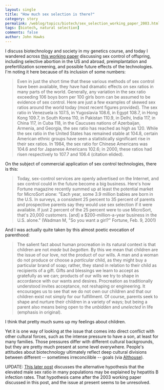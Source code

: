 ```yaml
---
layout: single 
title: "How much sex selection is there?" 
category: story
permalink: /weblog/topics/biotech/sex_selection_working_paper_2003.html
tags: [biotech, natural selection] 
comments: false 
author: John Hawks 
---
```



<p>
I discuss biotechnology and society in my genetics course, and today I wandered across <a href="http://bioethicsprint.bioethics.gov/background/sex_control.html">this working paper</a> discussing sex control of offspring, including selective abortion in the US and abroad, preimplantation and prefertilization screening, and possible future effects of the technologies. I'm noting it here because of its inclusion of some numbers: 
</p>

<blockquote>Even in just the short time that these various methods of sex control have been available, they have had dramatic effects on sex ratios in many parts of the world. Generally, any variation in the sex ratio exceeding 106 boys born per 100 girls born can be assumed to be evidence of sex control. Here are just a few examples of skewed sex ratios around the world today (most recent figures provided). The sex ratio in Venezuela is 107.5, in Yugoslavia 108.6, in Egypt 108.7, in Hong Kong 109.7, in South Korea 110, in Pakistan 110.9, in Delhi, India 117, in China 117, in Cuba 118, in the Caucuses nations of Azerbaijan, Armenia, and Georgia, the sex ratio has reached as high as 120. While the sex ratio in the United States has remained stable at 104.8, certain American ethnic groups have seen a statistically significant rise in their sex ratios. In 1984, the sex ratio for Chinese Americans was 104.6 and for Japanese Americans 102.6; in 2000, these ratios had risen respectively to 107.7 and 106.4 (citation elided). </blockquote>

<p>
On the subject of commercial application of sex control technologies, there is this: 
</p>

<blockquote>Today, sex-control services are openly advertised on the Internet, and sex control could in the future become a big business. Here's how Fortune magazine recently summed up at least the potential market for MicroSort alone: "Each year, some 3.9 million babies are born in the U.S. In surveys, a consistent 25 percent to 35 percent of parents and prospective parents say they would use sex selection if it were available. If just 2 percent of the 25 percent were to use MicroSort, that's 20,000 customers. [and] a $200-million-a-year business in the U.S. alone." (Wadman M, "So you want a girl?" Fortune, Feb. 9, 2001)</blockquote>

<p>
And I was actually quite taken by this almost poetic evocation of parenthood:
</p>

<blockquote>The salient fact about human procreation in its natural context is that children are not <i>made</i> but <i>begotten</i>. By this we mean that children are the issue of our love, not the product of our wills. A man and a woman do not produce or choose a <i>particular</i> child, as they might buy a particular brand of soap; rather, they stand in relation to their child as recipients of a gift. Gifts and blessings we learn to accept as gratefully as we can; products of our wills we try to shape in accordance with our wants and desires. Procreation as traditionally understood invites acceptance, not reshaping or engineering. It encourages us to see that we do not own our children and that our children exist not simply for our fulfillment. Of course, parents seek to shape and nurture their children in a variety of ways; but being a parent also means being open to the <i>unbidden</i> and <i>unelected</i> in life (emphasis in original).</blockquote>

<p>
I think that pretty much sums up my feelings about children. 
</p>

<p>
Yet it is one way of looking at the issue that comes into direct conflict with other cultural forces, such as the intense pressure to have a son, at least for many families. Those pressures differ with different cultural backgrounds, but they are pretty much present at some level everywhere. People's attitudes about biotechnology ultimately reflect deep cultural divisions between different -- sometimes irreconcilible -- goals (via <a href="http://althouse.blogspot.com/2005/08/ferreting-out-female-fetus.html#comments">Althouse</a>). 
</p>

<p>
UPDATE: <a href="weblog/topics/biotech/hep_b_sex_ratio_2005.html">This later post</a> discusses the alternative hypothesis that the elevated male sex ratio in many populations may be explained by hepatitis B infection rates. That hypothesis came after the 2003 working paper discussed in this post, and the issue at present seems to be unresolved. 
</p>


